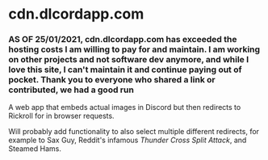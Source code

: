 # cdn.dlcordapp.com

### AS OF 25/01/2021, cdn.dlcordapp.com has exceeded the hosting costs I am willing to pay for and maintain. I am working on other projects and not software dev anymore, and while I love this site, I can't maintain it and continue paying out of pocket. Thank you to everyone who shared a link or contributed, we had a good run

A web app that embeds actual images in Discord but then redirects to Rickroll for in browser requests. 

Will probably add functionality to also select multiple different redirects, for example to Sax Guy, Reddit's infamous *Thunder Cross Split Attack*, and Steamed Hams.
